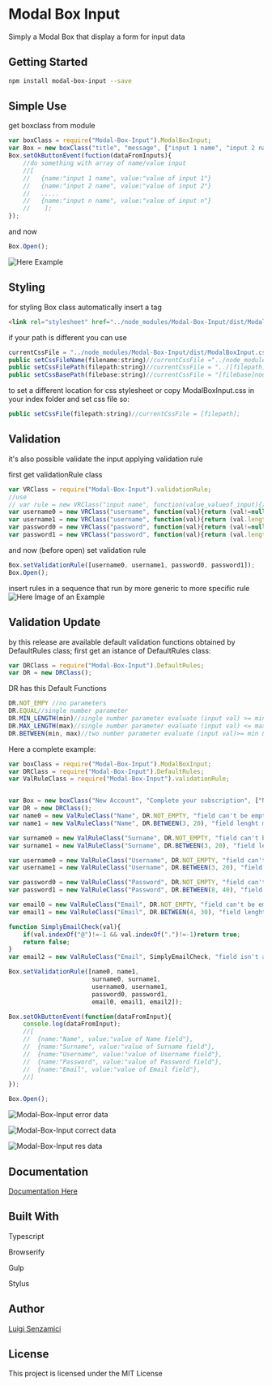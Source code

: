# Modal Box Input

Simply a Modal Box that display a form for input data

## Getting Started
```bash
npm install modal-box-input --save
```
## Simple Use

get boxclass from module
```javascript
var boxClass = require("Modal-Box-Input").ModalBoxInput;
var Box = new boxClass("title", "message", ["input 1 name", "input 2 name" ... "input n name"], ["ok button text", "reset button text"]);
Box.setOkButtonEvent(fuction(dataFromInputs){
    //do something with array of name/value input
    //[
    //   {name:"input 1 name", value:"value of input 1"}
    //   {name:"input 2 name", value:"value of input 2"}
    //   ..... 
    //   {name:"input n name", value:"value of input n"} 
    //    ];
});
```
and now
```javascript
Box.Open();
```
![Here Example](http://LuigiSenzamici.com/Content/Images/BoxInputExample.PNG)

## Styling

for styling Box class automatically insert a tag
```html
<link rel="stylesheet" href="../node_modules/Modal-Box-Input/dist/ModalBoxInput.css">
```
if your path is different you can use 
```javascript
currentCssFile = "../node_modules/Modal-Box-Input/dist/ModalBoxInput.css";
public setCssFileName(filename:string)//currentCssFile ="../node_modules/Modal-Box-Input/dist/[filename]";
public setCssFilePath(filepath:string)//currentCssFile = "../[filepath]/ModalBoxInput.css";
public setCssBasePath(filebase:string)//currentCssFile = "[filebase]node_modules/Modal-Box-Input/dist/ModalBoxInput.css";
```
to set a different location for css stylesheet
or copy ModalBoxInput.css in your index folder and set css file so:
```javascript
public setCssFile(filepath:string)//currentCssFile = [filepath];
```

## Validation

it's also possible validate the input applying validation rule

first get validationRule class
```javascript
var VRClass = require("Modal-Box-Input").validationRule;
//use
// var rule = new VRClass("input name", function(value_valueof_input){//code that return a boolean}, "error message");
var username0 = new VRClass("username", function(val){return (val!=null && val!=undefined && val.length>0)?true:false;}, "field can't be empty");
var username1 = new VRClass("username", function(val){return (val.length>3)?true:false;}, "field length must be > 3");
var password0 = new VRClass("password", function(val){return (val!=null && val!=undefined && val.length>0)?true:false;}, "field can't be empty");
var password1 = new VRClass("password", function(val){return (val.length>3)?true:false;}, "field length must be > 3");
```
and now (before open) set validation rule
```javascript
Box.setValidationRule([username0, username1, password0, password1]);
Box.Open();
```
insert rules in a sequence that run by more generic to more specific rule 
![Here Image of an Example](http://LuigiSenzamici.com/Content/Images/BoxInputErrorExample.PNG)

## Validation Update
by this release are available default validation functions obtained by DefaultRules class;
first get an istance of DefaultRules class:
```javascript
var DRClass = require("Modal-Box-Input").DefaultRules;
var DR = new DRClass();
```
DR has this Default Functions
```javascript
DR.NOT_EMPY //no parameters
DR.EQUAL//single number parameter 
DR.MIN_LENGTH(min)//single number parameter evaluate (input val) >= min
DR.MAX_LENGTH(max)//single number parameter evaluate (input val) <= max
DR.BETWEEN(min, max)//two number parameter evaluate (input val)>= min && (input val)<= max
```
Here a complete example:
```javascript
var boxClass = require("Modal-Box-Input").ModalBoxInput;
var DRClass = require("Modal-Box-Input").DefaultRules;
var ValRuleClass = require("Modal-Box-Input").validationRule;


var Box = new boxClass("New Account", "Complete your subscription", ["Name", "Surname", "Username", "Password", "Email"]);
var DR = new DRClass();
var name0 = new ValRuleClass("Name", DR.NOT_EMPTY, "field can't be empty");
var name1 = new ValRuleClass("Name", DR.BETWEEN(3, 20), "field lenght must be >= 3 && <= 20");

var surname0 = new ValRuleClass("Surname", DR.NOT_EMPTY, "field can't be empty");
var surname1 = new ValRuleClass("Surname", DR.BETWEEN(3, 20), "field lenght must be >= 3 && <= 20");

var username0 = new ValRuleClass("Username", DR.NOT_EMPTY, "field can't be empty");
var username1 = new ValRuleClass("Username", DR.BETWEEN(3, 20), "field lenght must be >= 3 && <= 20");

var password0 = new ValRuleClass("Password", DR.NOT_EMPTY, "field can't be empty");
var password1 = new ValRuleClass("Password", DR.BETWEEN(8, 40), "field lenght must be >= 8 && <= 20");

var email0 = new ValRuleClass("Email", DR.NOT_EMPTY, "field can't be empty");
var email1 = new ValRuleClass("Email", DR.BETWEEN(4, 30), "field lenght must be >= 4 && <= 30");

function SimplyEmailCheck(val){
    if(val.indexOf("@")!=-1 && val.indexOf(".")!=-1)return true;
    return false;
}
var email2 = new ValRuleClass("Email", SimplyEmailCheck, "field isn't a valid Email");

Box.setValidationRule([name0, name1,
                       surname0, surname1,
                       username0, username1,
                       password0, password1,
                       email0, email1, email2]);

Box.setOkButtonEvent(function(dataFromInput){
    console.log(dataFromInput);
    //[
    //  {name:"Name", value:"value of Name field"},
    //  {name:"Surname", value:"value of Surname field"},
    //  {name:"Username", value:"value of Username field"},
    //  {name:"Password", value:"value of Password field"},
    //  {name:"Email", value:"value of Email field"},
    //]
});

Box.Open();
```
![Modal-Box-Input error data](http://LuigiSenzamici.com/Content/Images/BoxInputErrorExample1.PNG)

![Modal-Box-Input correct data](http://LuigiSenzamici.com/Content/Images/BoxInputExample1.PNG)

![Modal-Box-Input res data](http://LuigiSenzamici.com/Content/Images/BoxInputResult.PNG)




## Documentation

[Documentation Here](http://luigisenzamici.com/Documentazione/ModalBoxInput/modules/_modalboxinput_.html)

## Built With
Typescript

Browserify

Gulp

Stylus
## Author

[Luigi Senzamici](http://luigisenzamici.com)


## License

This project is licensed under the MIT License 



